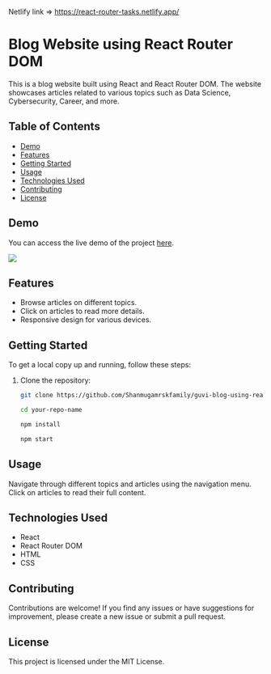 Netlify link =>    https://react-router-tasks.netlify.app/


# Blog Website using React Router DOM

This is a blog website built using React and React Router DOM. The website showcases articles related to various topics such as Data Science, Cybersecurity, Career, and more.

## Table of Contents

- [Demo](#demo)
- [Features](#features)
- [Getting Started](#getting-started)
- [Usage](#usage)
- [Technologies Used](#technologies-used)
- [Contributing](#contributing)
- [License](#license)

## Demo

You can access the live demo of the project [here](https://blog-using-react-router-dom-guvi.netlify.app/).

<img src='./src/assets/Images/GuviBlog.gif.gif'/>

## Features

- Browse articles on different topics.
- Click on articles to read more details.
- Responsive design for various devices.

## Getting Started

To get a local copy up and running, follow these steps:

1. Clone the repository:

   ```sh
   git clone https://github.com/Shanmugamrskfamily/guvi-blog-using-react-router-dom.git

   cd your-repo-name

   npm install

   npm start
   ```

## Usage

Navigate through different topics and articles using the navigation menu. Click on articles to read their full content.

## Technologies Used

- React
- React Router DOM
- HTML
- CSS

## Contributing

Contributions are welcome! If you find any issues or have suggestions for improvement, please create a new issue or submit a pull request.

## License

This project is licensed under the MIT License.
